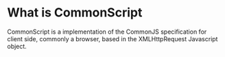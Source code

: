 What is CommonScript
====================

CommonScript is a implementation of the CommonJS specification for client side,
commonly a browser, based in the XMLHttpRequest Javascript object.
